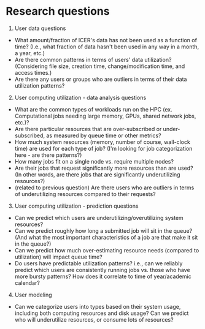 # Research questions

1. User data questions
  - What amount/fraction of ICER's data has not been used as a function of time?  (I.e., what fraction of data hasn't been used in any way in a month, a year, etc.)
  - Are there common patterns in terms of users' data utilization?  (Considering file size, creation time, change/modification time, and access times.)
  - Are there any users or groups who are outliers in terms of their data utilization patterns?

  
2. User computing utilization - data analysis questions
  - What are the common types of workloads run on the HPC (ex. Computational jobs needing large memory, GPUs, shared network jobs, etc.)? 
  -  Are there particular resources that are over-subscribed or under-subscribed, as measured by queue time or other metrics? 
  - How much system resources (memory, number of course, wall-clock time) are used for each type of job?  (I'm looking for job categorization here - are there patterns?)
  - How many jobs fit on a single node vs. require multiple nodes? 
  - Are their jobs that request significantly more resources than are used?  (In other words, are there jobs that are significantly underutilizing resources?)
  - (related to previous question) Are there users who are outliers in terms of underutilizing resources compared to their requests?



3. User computing utilization - prediction questions
  - Can we predict which users are underutilizing/overutilizing system resources?
  - Can we predict roughly how long a submitted job will sit in the queue?  (And what the most important characteristics of a job are that make it sit in the queue?) 
  - Can we predict how much over-estimating resource needs (compared to utilization) will impact queue time?
  - Do users have predictable utilization patterns?  i.e., can we reliably predict which users are consistently running jobs vs. those who have more bursty patterns?  How does it correlate to time of year/academic calendar?

4. User modeling
  - Can we categorize users into types based on their system usage, including both computing resources and disk usage?  Can we predict who will underutilize resources, or consume lots of resources?
 
